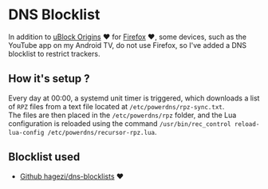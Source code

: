 # DNS Blocklist

In addition to [uBlock Origins](https://ublockorigin.com/) :heart: for [Firefox](https://www.mozilla.org/en-US/firefox/new/) :heart:, some devices, such as the YouTube app on my Android TV, do not use Firefox, so I've added a DNS blocklist to restrict trackers.

## How it's setup ?

Every day at 00:00, a systemd unit timer is triggered, which downloads a list of `RPZ` files from a text file located at `/etc/powerdns/rpz-sync.txt`.  
The files are then placed in the `/etc/powerdns/rpz` folder, and the Lua configuration is reloaded using the command `/usr/bin/rec_control reload-lua-config /etc/powerdns/recursor-rpz.lua`.

## Blocklist used

* [Github hagezi/dns-blocklists](https://github.com/hagezi/dns-blocklists) :heart:
